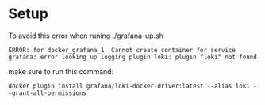 # Setup
To avoid this error when runing ./grafana-up.sh

```
ERROR: for docker_grafana_1  Cannot create container for service grafana: error looking up logging plugin loki: plugin "loki" not found
```
make sure to run this command:
```
docker plugin install grafana/loki-docker-driver:latest --alias loki --grant-all-permissions
```